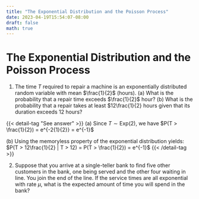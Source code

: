 ```yaml
---
title: "The Exponential Distribution and the Poisson Process"
date: 2023-04-19T15:54:07-08:00
draft: false
math: true
---
```

# The Exponential Distribution and the Poisson Process
1. The time $T$ required to repair a machine is an exponentially distributed random variable with mean $\frac{1}{2}$ (hours).
(a) What is the probability that a repair time exceeds $\frac{1}{2}$ hour?
(b) What is the probability that a repair takes at least $12\frac{1}{2} hours given that its duration exceeds 12 hours?

{{< detail-tag "See answer" >}}
(a) Since $T \sim \text{Exp} (2)$, we have $P(T > \frac{1}{2}) = e^{-2{1}{2}} = e^{-1}$

(b) Using the memoryless property of the exponential distribution yields:
$P(T > 12\frac{1}{2} | T > 12) = P(T > \frac{1}{2}) = e^{-1}$
{{< /detail-tag >}}

2. Suppose that you arrive at a single-teller bank to find five other customers in the bank, one being served and the other four waiting in line. You join the end of the line. If the service times are all exponential with rate $\mu$, what is the expected amount of time you will spend in the bank?

